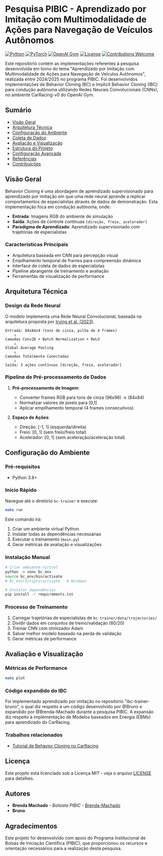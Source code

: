 # Pesquisa PIBIC - Aprendizado por Imitação com Multimodalidade de Ações para Navegação de Veı́culos Autônomos

[![Python](https://img.shields.io/badge/Python-3.8+-blue.svg)](https://www.python.org/downloads/)
[![PyTorch](https://img.shields.io/badge/PyTorch-2.0+-red.svg)](https://pytorch.org/)
[![OpenAI Gym](https://img.shields.io/badge/OpenAI%20Gym-0.21.0-green.svg)](https://gym.openai.com/)
[![License](https://img.shields.io/badge/License-MIT-yellow.svg)](LICENSE)
[![Contributions Welcome](https://img.shields.io/badge/contributions-welcome-brightgreen.svg)](CONTRIBUTING.md)

Este repositório contém as implementações referentes à pesquisa desenvolvida em torno do tema "Aprendizado por Imitação com Multimodalidade de Ações para
Navegação de Veı́culos Autônomos", realizada entre 2024/2025 no programa PIBIC. Foi desenvolvidos implementações de Behavior Cloning (BC) e Implicit Behavior Cloning (IBC) para condução autônoma utilizando Redes Neurais Convolucionais (CNNs), no ambiente CarRacing-v0 do OpenAI Gym.

## Sumário

- [Visão Geral](#visão-geral)
- [Arquitetura Técnica](#arquitetura-técnica)
- [Configuração do Ambiente](#configuração-do-ambiente)
- [Coleta de Dados](#coleta-de-dados)
- [Avaliação e Visualização](#avaliação-e-visualização)
- [Estrutura do Projeto](#estrutura-do-projeto)
- [Configuração Avançada](#configuração-avançada)
- [Referências](#referências)
- [Contribuições](#contribuições)

## Visão Geral

Behavior Cloning é uma abordagem de aprendizado supervisionado para aprendizado por imitação em que uma rede neural aprende a replicar comportamentos de especialistas através de dados de demonstração. Esta implementação foca em condução autônoma, onde:

- **Entrada**: Imagens RGB do ambiente de simulação
- **Saída**: Ações de controle contínuas `[direção, freio, acelerador]`
- **Paradigma de Aprendizado**: Aprendizado supervisionado com trajetórias de especialistas

### Características Principais

- Arquitetura baseada em CNN para percepção visual
- Empilhamento temporal de frames para compreensão dinâmica
- Interface de coleta de dados de especialistas
- Pipeline abrangente de treinamento e avaliação
- Ferramentas de visualização de performance

## Arquitetura Técnica

### Design da Rede Neural

O modelo implementa uma Rede Neural Convolucional, baseada na arquitetura proposta por [Irving et al. (2023)](https://repositorio.ufsc.br/handle/123456789/251825).

```
Entrada: 84x84x4 (tons de cinza, pilha de 4 frames)
    ↓
Camadas Conv2D + Batch Normalization + ReLU
    ↓
Global Average Pooling
    ↓
Camadas Totalmente Conectadas
    ↓
Saída: 3 ações contínuas [direção, freio, acelerador]
```

### Pipeline de Pré-processamento de Dados

1. **Pré-processamento de Imagem**:
   - Converter frames RGB para tons de cinza (96x96) -> (84x84)
   - Normalizar valores de pixels para [0,1]
   - Aplicar empilhamento temporal (4 frames consecutivos)

2. **Espaço de Ações**:
   - Direção: [-1, 1] (esquerda/direita)
   - Freio: [0, 1] (sem freio/freio total)
   - Acelerador: [0, 1] (sem aceleração/aceleração total)

## Configuração do Ambiente

### Pré-requisitos

- Python 3.8+

### Início Rápido

Navegue até o diretório `bc-trainer` e execute:

```bash
make run
```

Este comando irá:
1. Criar um ambiente virtual Python
2. Instalar todas as dependências necessárias
3. Executar o treinamento (`main.py`)
4. Gerar métricas de avaliação e visualizações

### Instalação Manual

```bash
# Criar ambiente virtual
python -m venv bc_env
source bc_env/bin/activate  
# bc_env\Scripts\activate   # Windows

# Instalar dependências
pip install -r requirements.txt
```

### Processo de Treinamento

1. Carregar trajetórias de especialistas de `bc-trainer/data/trajectories/`
2. Dividir dados em conjuntos de treino/validação (80/20)
3. Treinar CNN com otimizador Adam
4. Salvar melhor modelo baseado na perda de validação
5. Gerar métricas de performance

## Avaliação e Visualização

### Métricas de Performance

```bash
make plot
```

### Código expandido do IBC

Foi implementado aprendizado por imitação no repositório "ibc-trainer-bruno", o qual diz respeito a um código desenvolvido por @Bruno e expandido por @Brenda-Machado durante a pesquisa PIBIC. A expansão diz respeito à implementação de Modelos baseados em Energia (EBMs) para aprendizado do CarRacing.

### Trabalhos relacionados

- [Tutorial de Behavior Cloning no CarRacing](https://github.com/Brenda-Machado/simple-bc-tutorial)

## Licença

Este projeto está licenciado sob a Licença MIT - veja o arquivo [LICENSE](LICENSE) para detalhes.

## Autores

- **Brenda Machado** - *Bolsista PIBIC* - [Brenda-Machado](https://github.com/Brenda-Machado)
- **Bruno**

## Agradecimentos

Este projeto foi desenvolvido com apoio do Programa Institucional de Bolsas de Iniciação Científica (PIBIC), que proporcionou os recursos e orientação necessários para a realização desta pesquisa.

